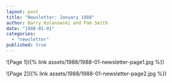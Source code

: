 ```yaml
---
layout: post
title: "Newsletter: January 1988"
author: Barry Kolanowski and Pam Smith
date: "1988-01-01"
categories: 
  - "newsletter"
published: true
---
```


![Page 1]({% link assets/1988/1988-01-newsletter-page1.jpg %})

![Page 2]({% link assets/1988/1988-01-newsletter-page2.jpg %})